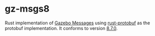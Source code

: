 # gz-msgs8

Rust implementation of [Gazebo Messages](https://github.com/gazebosim/gz-msgs) using [rust-protobuf](https://github.com/stepancheg/rust-protobuf) as the protobuf implementation.
It conforms to version [8.7.0](https://github.com/gazebosim/gz-msgs/releases/tag/ignition-msgs8_8.7.0).
